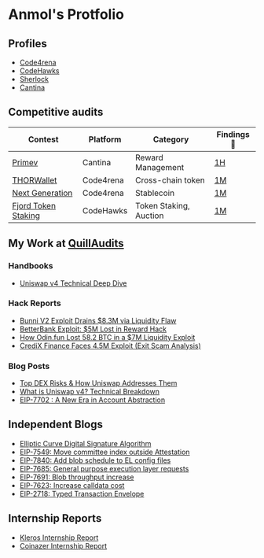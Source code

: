 # Anmol's Protfolio

## Profiles

- [Code4rena](https://code4rena.com/@Sherlock__VARM)
- [CodeHawks](https://profiles.cyfrin.io/u/sherlockvarm)
- [Sherlock](https://audits.sherlock.xyz/watson/Sherlock_VARM)
- [Cantina](https://cantina.xyz/u/sherlockVARM)

## Competitive audits

| Contest                                                                         | Platform  | Category               | Findings 🔎                          |
| ------------------------------------------------------------------------------- | --------- | ---------------------- | ------------------------------------ |
| [Primev](https://cantina.xyz/competitions/e92be0b9-b4f2-4bf2-9544-ae285fcfc02d) | Cantina   | Reward Management      | [1H](contests/2025-05-primev.md)     |
| [THORWallet](https://code4rena.com/audits/2025-02-thorwallet)                   | Code4rena | Cross-chain token      | [1M](contests/2025-02-thorwallet.md) |
| [Next Generation](https://code4rena.com/audits/2025-01-next-generation)         | Code4rena | Stablecoin             | [1M](contests/2025-02-next-gen.md)   |
| [Fjord Token Staking](https://codehawks.cyfrin.io/c/2024-08-fjord)              | CodeHawks | Token Staking, Auction | [1M](contests/2024-08-fjord.md)      |



## My Work at [QuillAudits](https://quillaudits.com/)

### Handbooks
- [Uniswap v4 Technical Deep Dive](https://www.quillaudits.com/research/uniswap-development)

### Hack Reports
- [Bunni V2 Exploit Drains $8.3M via Liquidity Flaw](https://www.quillaudits.com/blog/hack-analysis/bunni-v2-exploit)
- [BetterBank Exploit: $5M Lost in Reward Hack](https://www.quillaudits.com/blog/hack-analysis/betterbank-exploit)
- [How Odin.fun Lost 58.2 BTC in a $7M Liquidity Exploit](https://www.quillaudits.com/blog/hack-analysis/how-odinfun-lost-58-3BTC-to-worthless-liquidity)
- [CrediX Finance Faces 4.5M Exploit (Exit Scam Analysis)](https://www.quillaudits.com/blog/hack-analysis/credix-finance-4.5m-exploit)

### Blog Posts
- [Top DEX Risks & How Uniswap Addresses Them](https://www.quillaudits.com/blog/smart-contract/how-uniswap-tackles-dex-risks)
- [What is Uniswap v4? Technical Breakdown](https://www.quillaudits.com/blog/smart-contract/what-is-uniswap-v4)
- [EIP-7702 : A New Era in Account Abstraction](https://www.quillaudits.com/blog/smart-contract/eip7702-new-era-in-account-abstraction)

## Independent Blogs
- [Elliptic Curve Digital Signature Algorithm](https://sherlockvarm.hashnode.dev/elliptic-curve-digital-signature-algorithm)
- [EIP-7549: Move committee index outside Attestation](https://sherlockvarm.hashnode.dev/eip-7549-move-committee-index-outside-attestation)
- [EIP-7840: Add blob schedule to EL config files](https://sherlockvarm.hashnode.dev/eip-7840-add-blob-schedule-to-el-config-files)
- [EIP-7685: General purpose execution layer requests](https://sherlockvarm.hashnode.dev/eip-7685-general-purpose-execution-layer-requests)
- [EIP-7691: Blob throughput increase](https://sherlockvarm.hashnode.dev/eip-7691-blob-throughput-increase)
- [EIP-7623: Increase calldata cost](https://sherlockvarm.hashnode.dev/eip-7623-increase-calldata-cost)
- [EIP-2718: Typed Transaction Envelope](https://sherlockvarm.hashnode.dev/eip-2718-typed-transaction-envelope)



## Internship Reports

- [Kleros Internship Report](https://docs.google.com/document/d/11vcl93crAtfYFAhUTof30IgfIsZgPyiCvB5oRROBqeM/edit?usp=sharing)
- [Coinazer Internship Report](https://drive.google.com/file/d/12q8uG2PjxJTQT-GfEVPWSpk9MWxkk5hQ/view?usp=sharing)
